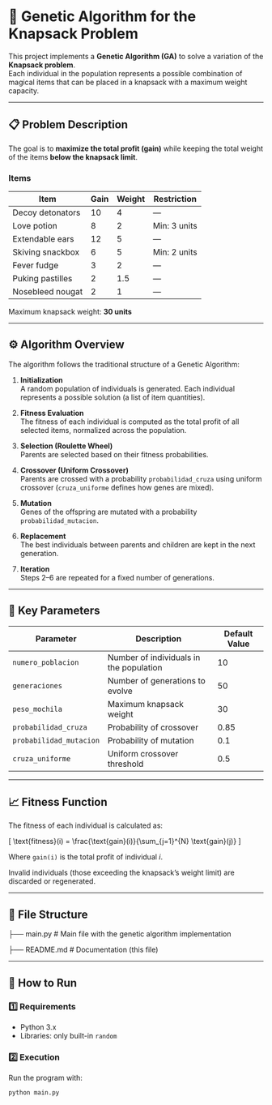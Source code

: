 # 🧬 Genetic Algorithm for the Knapsack Problem

This project implements a **Genetic Algorithm (GA)** to solve a variation of the **Knapsack problem**.  
Each individual in the population represents a possible combination of magical items that can be placed in a knapsack with a maximum weight capacity.

---

## 📋 Problem Description

The goal is to **maximize the total profit (gain)** while keeping the total weight of the items **below the knapsack limit**.

### Items
| Item | Gain | Weight | Restriction |
|------|-------|---------|-------------|
| Decoy detonators | 10 | 4 | — |
| Love potion | 8 | 2 | Min: 3 units |
| Extendable ears | 12 | 5 | — |
| Skiving snackbox | 6 | 5 | Min: 2 units |
| Fever fudge | 3 | 2 | — |
| Puking pastilles | 2 | 1.5 | — |
| Nosebleed nougat | 2 | 1 | — |

Maximum knapsack weight: **30 units**

---

## ⚙️ Algorithm Overview

The algorithm follows the traditional structure of a Genetic Algorithm:

1. **Initialization**  
   A random population of individuals is generated. Each individual represents a possible solution (a list of item quantities).

2. **Fitness Evaluation**  
   The fitness of each individual is computed as the total profit of all selected items, normalized across the population.

3. **Selection (Roulette Wheel)**  
   Parents are selected based on their fitness probabilities.

4. **Crossover (Uniform Crossover)**  
   Parents are crossed with a probability `probabilidad_cruza` using uniform crossover (`cruza_uniforme` defines how genes are mixed).

5. **Mutation**  
   Genes of the offspring are mutated with a probability `probabilidad_mutacion`.

6. **Replacement**  
   The best individuals between parents and children are kept in the next generation.

7. **Iteration**  
   Steps 2–6 are repeated for a fixed number of generations.

---

## 🧩 Key Parameters

| Parameter | Description | Default Value |
|------------|--------------|----------------|
| `numero_poblacion` | Number of individuals in the population | 10 |
| `generaciones` | Number of generations to evolve | 50 |
| `peso_mochila` | Maximum knapsack weight | 30 |
| `probabilidad_cruza` | Probability of crossover | 0.85 |
| `probabilidad_mutacion` | Probability of mutation | 0.1 |
| `cruza_uniforme` | Uniform crossover threshold | 0.5 |

---

## 📈 Fitness Function

The fitness of each individual is calculated as:

\[
\text{fitness}(i) = \frac{\text{gain}(i)}{\sum_{j=1}^{N} \text{gain}(j)}
\]

Where `gain(i)` is the total profit of individual *i*.

Invalid individuals (those exceeding the knapsack’s weight limit) are discarded or regenerated.

---

## 🧮 File Structure

├── main.py # Main file with the genetic algorithm implementation

├── README.md # Documentation (this file)


---

## 🚀 How to Run

### 1️⃣ Requirements
- Python 3.x
- Libraries: only built-in `random`

### 2️⃣ Execution
Run the program with:
```bash
python main.py
